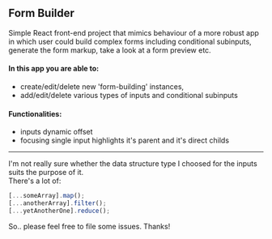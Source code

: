 ## Form Builder

Simple React front-end project that mimics behaviour of a more robust app in which user could build complex forms including conditional subinputs, generate the form markup, take a look at a form preview etc.

#### In this app you are able to:

- create/edit/delete new 'form-building' instances,
- add/edit/delete various types of inputs and conditional subinputs

#### Functionalities:

- inputs dynamic offset
- focusing single input highlights it's parent and it's direct childs

---

I'm not really sure whether the data structure type I choosed for the inputs suits the purpose of it.  
There's a lot of:

```js
[...someArray].map();
[...anotherArray].filter();
[...yetAnotherOne].reduce();
```

So.. please feel free to file some issues. Thanks!
